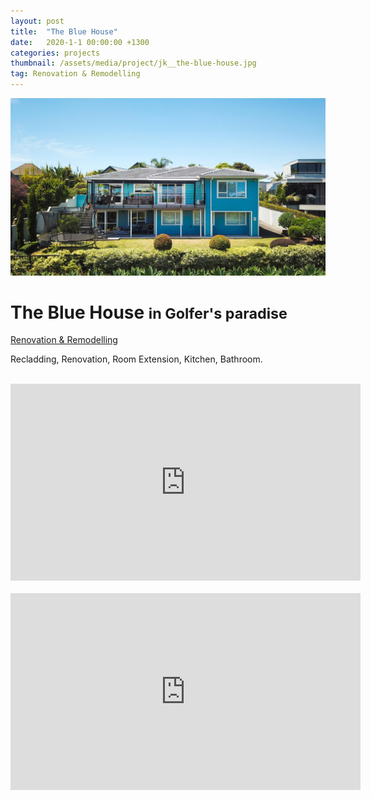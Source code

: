 ```yaml
---
layout: post
title:  "The Blue House"
date:   2020-1-1 00:00:00 +1300
categories: projects
thumbnail: /assets/media/project/jk__the-blue-house.jpg
tag: Renovation & Remodelling
---
```


<div class="project__wrapper clearfix">

  <div class="project__hero">
    <img class="project__hero-media" src="/assets/media/project/jk__the-blue-house.jpg" alt="The Blue House">
  </div>

  <div class="project__heading">
    <h1 class="project__title">The Blue House <small>in Golfer's paradise</small></h1>
    <p class="project__meta"><a href="#" class="project__tag">Renovation & Remodelling</a> <span class="project__year"></span></p>
  </div>

  <div class="project__desc">
    <p>Recladding, Renovation, Room Extension, Kitchen, Bathroom.</p>
  </div>

</div>

<br>

<div class="media-wrapper">
<iframe width="560" height="315" src="https://www.youtube.com/embed/7eAFtJC6XiU?controls=0" title="YouTube video player" frameborder="0" allow="accelerometer; autoplay; clipboard-write; encrypted-media; gyroscope; picture-in-picture" allowfullscreen></iframe>
</div>

<br>

<div class="media-wrapper">
<iframe width="560" height="315" src="https://www.youtube.com/embed/7-24GgIFFaA?controls=0" title="YouTube video player" frameborder="0" allow="accelerometer; autoplay; clipboard-write; encrypted-media; gyroscope; picture-in-picture" allowfullscreen></iframe>
</div>